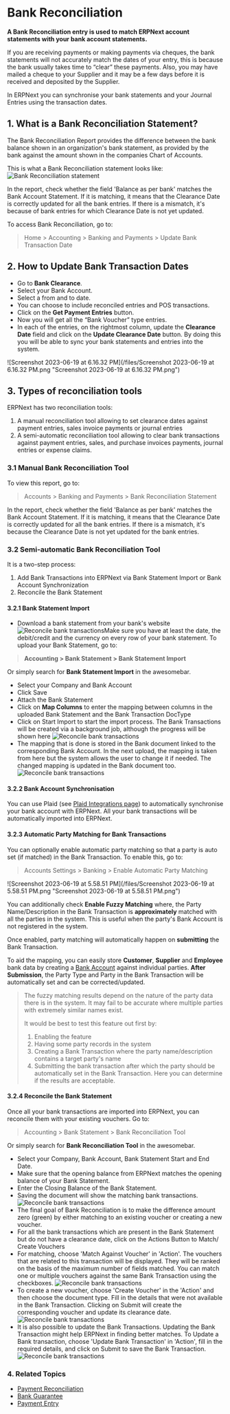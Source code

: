 
# Bank Reconciliation



**A Bank Reconciliation entry is used to match ERPNext account statements with your bank account statements.**

If you are receiving payments or making payments via cheques, the bank statements will not accurately match the dates of your entry, this is because the bank usually takes time to “clear” these payments. Also, you may have mailed a cheque to your Supplier and it may be a few days before it is received and deposited by the Supplier. 

In ERPNext you can synchronise your bank statements and your Journal Entries using the transaction dates. 

## 1. What is a Bank Reconciliation Statement?

The Bank Reconciliation Report provides the difference between the bank balance shown in an organization's bank statement, as provided by the bank against the amount shown in the companies Chart of Accounts. 

This is what a Bank Reconciliation statement looks like: ![Bank Reconciliation statement](/files/bank-reconciliation-2.png)

In the report, check whether the field 'Balance as per bank' matches the Bank Account Statement. If it is matching, it means that the Clearance Date is correctly updated for all the bank entries. If there is a mismatch, it's because of bank entries for which Clearance Date is not yet updated. 

To access Bank Reconciliation, go to: 


> Home > Accounting > Banking and Payments > Update Bank Transaction Date 
> 
> 

## 2. How to Update Bank Transaction Dates

* Go to **Bank Clearance**.
* Select your Bank Account.
* Select a from and to date.
* You can choose to include reconciled entries and POS transactions.
* Click on the **Get Payment Entries** button.
* Now you will get all the “Bank Voucher” type entries.
* In each of the entries, on the rightmost column, update the **Clearance Date** field and click on the **Update Clearance Date** button. By doing this you will be able to sync your bank statements and entries into the system.

![Screenshot 2023-06-19 at 6.16.32 PM](/files/Screenshot 2023-06-19 at 6.16.32 PM.png "Screenshot 2023-06-19 at 6.16.32 PM.png")

## 3. Types of reconciliation tools

ERPNext has two reconciliation tools: 

1. A manual reconciliation tool allowing to set clearance dates against payment entries, sales invoice payments or journal entries
2. A semi-automatic reconciliation tool allowing to clear bank transactions against payment entries, sales, and purchase invoices payments, journal entries or expense claims.

### 3.1 Manual Bank Reconciliation Tool

To view this report, go to:


> Accounts > Banking and Payments > Bank Reconciliation Statement
> 
> 

In the report, check whether the field 'Balance as per bank' matches the Bank Account Statement. If it is matching, it means that the Clearance Date is correctly updated for all the bank entries. If there is a mismatch, it's because the Clearance Date is not yet updated for the bank entries. 

### 3.2 Semi-automatic Bank Reconciliation Tool

It is a two-step process: 

1. Add Bank Transactions into ERPNext via Bank Statement Import or Bank Account Synchronization
2. Reconcile the Bank Statement

#### 3.2.1 Bank Statement Import

* Download a bank statement from your bank's website ![Reconcile bank transactions](/files/sample_bank_statement.png)Make sure you have at least the date, the debit/credit and the currency on every row of your bank statement. To upload your Bank Statement, go to: 


> **Accounting > Bank Statement > Bank Statement Import** 
> 
> 

Or simply search for **Bank Statement Import** in the awesomebar.
* Select your Company and Bank Account
* Click Save
* Attach the Bank Statement
* Click on **Map Columns** to enter the mapping between columns in the uploaded Bank Statement and the Bank Transaction DocType
* Click on Start Import to start the import process. The Bank Transactions will be created via a background job, although the progress will be shown here ![Reconcile bank transactions](/files/bank_transaction_upload.gif)
* The mapping that is done is stored in the Bank document linked to the corresponding Bank Account. In the next upload, the mapping is taken from here but the system allows the user to change it if needed. The changed mapping is updated in the Bank document too. ![Reconcile bank transactions](/files/bank_configuration.png)

#### 3.2.2 Bank Account Synchronisation

You can use Plaid (see [Plaid Integrations page](/docs/en/erpnext_integration/plaid_integration)) to automatically synchronise your bank account with ERPNext. All your bank transactions will be automatically imported into ERPNext. 

#### 3.2.3 Automatic Party Matching for Bank Transactions

You can optionally enable automatic party matching so that a party is auto set (if matched) in the Bank Transaction. To enable this, go to: 


> Accounts Settings > Banking > Enable Automatic Party Matching 
> 
> 

![Screenshot 2023-06-19 at 5.58.51 PM](/files/Screenshot 2023-06-19 at 5.58.51 PM.png "Screenshot 2023-06-19 at 5.58.51 PM.png")

You can additionally check **Enable Fuzzy Matching** where, the Party Name/Description in the Bank Transaction is **approximately** matched with all the parties in the system. This is useful when the party's Bank Account is not registered in the system.

Once enabled, party matching will automatically happen on **submitting** the Bank Transaction. 

To aid the mapping, you can easily store **Customer**, **Supplier** and **Employee** bank data by creating a [Bank Account](/docs/en/accounts/bank-account) against individual parties. **After Submission**, the Party Type and Party in the Bank Transaction will be automatically set and can be corrected/updated. 


> The fuzzy matching results depend on the nature of the party data there is in the system. It may fail to be accurate where multiple parties with extremely similar names exist.   
>   
> It would be best to test this feature out first by:   
> 1. Enabling the feature   
> 2. Having some party records in the system   
> 3. Creating a Bank Transaction where the party name/description contains a target party's name   
> 4. Submitting the bank transaction after which the party should be automatically set in the Bank Transaction. Here you can determine if the results are acceptable.
> 
> 

#### 3.2.4 Reconcile the Bank Statement

Once all your bank transactions are imported into ERPNext, you can reconcile them with your existing vouchers. Go to: 


> Accounting > Bank Statement > Bank Reconciliation Tool 
> 
> 

Or simply search for **Bank Reconciliation Tool** in the awesomebar. 

* Select your Company, Bank Account, Bank Statement Start and End Date.
* Make sure that the opening balance from ERPNext matches the opening balance of your Bank Statement.
* Enter the Closing Balance of the Bank Statement.
* Saving the document will show the matching bank transactions. ![Reconcile bank transactions](/files/bank_reconciliation_tool.png)
* The final goal of Bank Reconciliation is to make the difference amount zero (green) by either matching to an existing voucher or creating a new voucher.
* For all the bank transactions which are present in the Bank Statement but do not have a clearance date, click on the Actions Button to Match/ Create Vouchers
* For matching, choose 'Match Against Voucher' in 'Action'. The vouchers that are related to this transaction will be displayed. They will be ranked on the basis of the maximum number of fields matched. You can match one or multiple vouchers against the same Bank Transaction using the checkboxes. ![Reconcile bank transactions](/files/match_voucher.png)
* To create a new voucher, choose 'Create Voucher' in the 'Action' and then choose the document type. Fill in the details that were not available in the Bank Transaction. Clicking on Submit will create the corresponding voucher and update its clearance date. ![Reconcile bank transactions](/files/create_voucher.png)
* It is also possible to update the Bank Transactions. Updating the Bank Transaction might help ERPNext in finding better matches. To Update a Bank transaction, choose 'Update Bank Transaction' in 'Action', fill in the required details, and click on Submit to save the Bank Transaction. ![Reconcile bank transactions](/files/update_bank_transaction.png)

### 4. Related Topics

* [Payment Reconciliation](/docs/en/accounts/payment-reconciliation)
* [Bank Guarantee](/docs/en/accounts/bank-guarantee)
* [Payment Entry](/docs/en/accounts/payment-entry)




